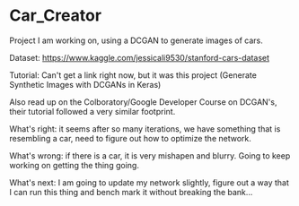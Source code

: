 # Car_Creator
Project I am working on, using a DCGAN to generate images of cars.

Dataset: 
https://www.kaggle.com/jessicali9530/stanford-cars-dataset


Tutorial:
Can't get a link right now, but it was this project (Generate Synthetic Images with DCGANs in Keras)

Also read up on the Colboratory/Google Developer Course on DCGAN's, their tutorial followed a very similar footprint.



What's right: it seems after so many iterations, we have something that is resembling a car, need to figure out how to optimize the network.

What's wrong: if there is a car, it is very mishapen and blurry. Going to keep working on getting the thing going.


What's next: I am going to update my network slightly, figure out a way that I can run this thing and bench mark it without breaking the bank...

